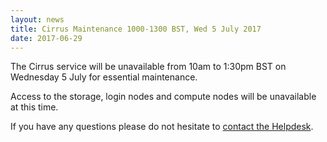 ```yaml
---
layout: news
title: Cirrus Maintenance 1000-1300 BST, Wed 5 July 2017
date: 2017-06-29
---
```


The Cirrus service will be unavailable from 10am to 1:30pm BST on Wednesday 5 July
for essential maintenance.

Access to the storage, login nodes and compute nodes will be unavailable at this
time.

If you have any questions please do not hesitate to [contact the Helpdesk](/support).

